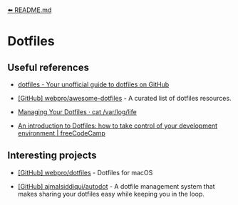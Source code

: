 [⬅️ README.md](../README.md)

# Dotfiles

## Useful references

- [dotfiles - Your unofficial guide to dotfiles on GitHub](https://dotfiles.github.io/)

- [[GitHub] webpro/awesome-dotfiles](https://github.com/webpro/awesome-dotfiles) - A curated list of dotfiles resources.

- [Managing Your Dotfiles · cat /var/log/life](https://www.anishathalye.com/2014/08/03/managing-your-dotfiles/)

- [An introduction to Dotfiles: how to take control of your development environment | freeCodeCamp](https://www.freecodecamp.org/news/dive-into-dotfiles-part-1-e4eb1003cff6/)

## Interesting projects

- [[GitHub] webpro/dotfiles](https://github.com/webpro/dotfiles) - Dotfiles for macOS

- [[GitHub] ajmalsiddiqui/autodot](https://github.com/ajmalsiddiqui/autodot) - A dotfile management system that makes sharing your dotfiles easy while keeping you in the loop.
